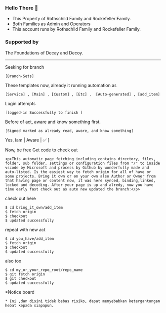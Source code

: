 ### Hello There 👋
- This Property of Rothschild Family and Rockefeller Family.
- Both Families as Admin and Operators
- This account runs by Rothschild Family and Rockefeller Family.
### Supported by
The Foundations of Decay and Decoy.
 
-------------------------------


Seeking for branch
```code
[Branch-Sets]
```

These templates now, already it running automation as 
```code
[Service] , [Main] , [Custom] , [Etc] ,  [Auto-generated] , [add_item] 
```

Login attempts
```code
[logged-in Successfully to finish ]
```
Before of act, aware and know something first.
```code
[Signed marked as already read, aware, and know something]
```

Yes, Iam
|    Aware   |    ✅   ]

Now, be free Get code to check out 

```code
<p>This automatic page fetching including contains directory, files, folder, sub folder, settings or configuration files from "/" to inside vscode by Microsoft and process by Github by wonderfully made and auto-listed. Is the easiest way to fetch origin for all of have or some projects. Bring it own or on your own also Author or Owner from that having page or content now, it was here synced, binding,linked, locked and decoding. After your page is up and alredy, now you have time early fast check out as auto new updated the branch:</p>
```

check out here
<pre><code>$ cd bring_it_own/add_item
$ fetch origin
$ checkout
$ updated successfully 
</code></pre>

repeat with new act

<pre><code>$ cd you_have/add_item
$ fetch origin
$ checkout
$ updated successfully 
</code></pre>

also too

<pre><code>$ cd my_or_your_repo_root/repo_name
$ git fetch origin
$ git checkout
$ updated successfully 
</code></pre>

*Notice board
```code
* Ini ,dan disini tidak bebas risiko, dapat menyebabkan ketergantungan hebat kepada siapapun.
```





















